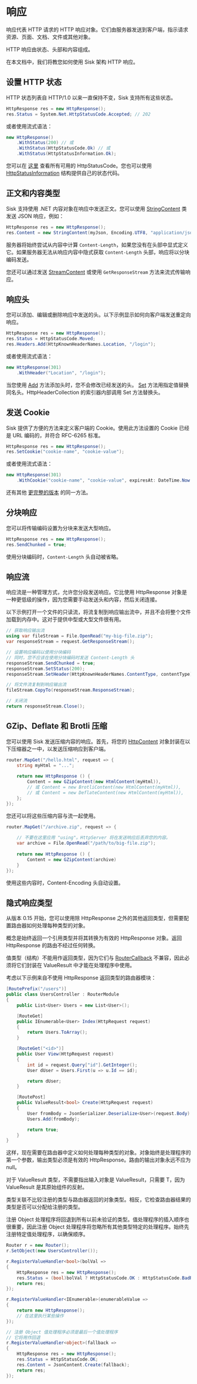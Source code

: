 # 响应

响应代表 HTTP 请求的 HTTP 响应对象。它们由服务器发送到客户端，指示请求资源、页面、文档、文件或其他对象。

HTTP 响应由状态、头部和内容组成。

在本文档中，我们将教您如何使用 Sisk 架构 HTTP 响应。

## 设置 HTTP 状态

HTTP 状态列表自 HTTP/1.0 以来一直保持不变，Sisk 支持所有这些状态。

```cs
HttpResponse res = new HttpResponse();
res.Status = System.Net.HttpStatusCode.Accepted; // 202
```

或者使用流式语法：

```cs
new HttpResponse()
    .WithStatus(200) // 或
    .WithStatus(HttpStatusCode.Ok) // 或
    .WithStatus(HttpStatusInformation.Ok);
```

您可以在 [这里](https://learn.microsoft.com/pt-br/dotnet/api/system.net.httpstatuscode) 查看所有可用的 HttpStatusCode。您也可以使用 [HttpStatusInformation](/api/Sisk.Core.Http.HttpStatusInformation) 结构提供自己的状态代码。

## 正文和内容类型

Sisk 支持使用 .NET 内容对象在响应中发送正文。您可以使用 [StringContent](https://learn.microsoft.com/pt-br/dotnet/api/system.net.http.stringcontent) 类发送 JSON 响应，例如：

```cs
HttpResponse res = new HttpResponse();
res.Content = new StringContent(myJson, Encoding.UTF8, "application/json");
```

服务器将始终尝试从内容中计算 `Content-Length`，如果您没有在头部中显式定义它。如果服务器无法从响应内容中隐式获取 `Content-Length` 头部，响应将以分块编码发送。

您还可以通过发送 [StreamContent](https://learn.microsoft.com/pt-br/dotnet/api/system.net.http.streamcontent) 或使用 `GetResponseStream` 方法来流式传输响应。

## 响应头

您可以添加、编辑或删除响应中发送的头。以下示例显示如何向客户端发送重定向响应。

```cs
HttpResponse res = new HttpResponse();
res.Status = HttpStatusCode.Moved;
res.Headers.Add(HttpKnownHeaderNames.Location, "/login");
```

或者使用流式语法：

```cs
new HttpResponse(301)
    .WithHeader("Location", "/login");
```

当您使用 [Add](/api/Sisk.Core.Entity.HttpHeaderCollection.Add) 方法添加头时，您不会修改已经发送的头。 [Set](/api/Sisk.Core.Entity.HttpHeaderCollection.Set) 方法用指定值替换同名头。HttpHeaderCollection 的索引器内部调用 Set 方法替换头。

## 发送 Cookie

Sisk 提供了方便的方法来定义客户端的 Cookie。使用此方法设置的 Cookie 已经是 URL 编码的，并符合 RFC-6265 标准。

```cs
HttpResponse res = new HttpResponse();
res.SetCookie("cookie-name", "cookie-value");
```

或者使用流式语法：

```cs
new HttpResponse(301)
    .WithCookie("cookie-name", "cookie-value", expiresAt: DateTime.Now.Add(TimeSpan.FromDays(7)));
```

还有其他 [更完整的版本](/api/Sisk.Core.Http.CookieHelper.SetCookie) 的同一方法。

## 分块响应

您可以将传输编码设置为分块来发送大型响应。

```cs
HttpResponse res = new HttpResponse();
res.SendChunked = true;
```

使用分块编码时，`Content-Length` 头自动被省略。

## 响应流

响应流是一种管理方式，允许您分段发送响应。它比使用 HttpResponse 对象是一种更低级的操作，因为您需要手动发送头和内容，然后关闭连接。

以下示例打开一个文件的只读流，将流复制到响应输出流中，并且不会将整个文件加载到内存中。这对于提供中型或大型文件很有用。

```cs
// 获取响应输出流
using var fileStream = File.OpenRead("my-big-file.zip");
var responseStream = request.GetResponseStream();

// 设置响应编码以使用分块编码
// 同时，您不应该在使用分块编码时发送 Content-Length 头
responseStream.SendChunked = true;
responseStream.SetStatus(200);
responseStream.SetHeader(HttpKnownHeaderNames.ContentType, contentType);

// 将文件流复制到响应输出流
fileStream.CopyTo(responseStream.ResponseStream);

// 关闭流
return responseStream.Close();
```

## GZip、Deflate 和 Brotli 压缩

您可以使用 Sisk 发送压缩内容的响应。首先，将您的 [HttpContent](https://learn.microsoft.com/en-us/dotnet/api/system.net.http.httpcontent) 对象封装在以下压缩器之一中，以发送压缩响应到客户端。

```cs
router.MapGet("/hello.html", request => {
    string myHtml = "...";
    
    return new HttpResponse () {
        Content = new GZipContent(new HtmlContent(myHtml)),
        // 或 Content = new BrotliContent(new HtmlContent(myHtml)),
        // 或 Content = new DeflateContent(new HtmlContent(myHtml)),
    };
});
```

您还可以将这些压缩内容与流一起使用。

```cs
router.MapGet("/archive.zip", request => {
    
    // 不要在这里应用 "using"。HttpServer 将在发送响应后丢弃您的内容。
    var archive = File.OpenRead("/path/to/big-file.zip");
    
    return new HttpResponse () {
        Content = new GZipContent(archive)
    }
});
```

使用这些内容时，Content-Encoding 头自动设置。

## 隐式响应类型

从版本 0.15 开始，您可以使用除 HttpResponse 之外的其他返回类型，但需要配置路由器如何处理每种类型的对象。

概念是始终返回一个引用类型并将其转换为有效的 HttpResponse 对象。返回 HttpResponse 的路由不经过任何转换。

值类型（结构）不能用作返回类型，因为它们与 [RouterCallback](/api/Sisk.Core.Routing.RouterCallback) 不兼容，因此必须将它们封装在 ValueResult 中才能在处理程序中使用。

考虑以下示例来自不使用 HttpResponse 返回类型的路由器模块：

```cs
[RoutePrefix("/users")]
public class UsersController : RouterModule
{
    public List<User> Users = new List<User>();

    [RouteGet]
    public IEnumerable<User> Index(HttpRequest request)
    {
        return Users.ToArray();
    }

    [RouteGet("<id>")]
    public User View(HttpRequest request)
    {
        int id = request.Query["id"].GetInteger();
        User dUser = Users.First(u => u.Id == id);

        return dUser;
    }

    [RoutePost]
    public ValueResult<bool> Create(HttpRequest request)
    {
        User fromBody = JsonSerializer.Deserialize<User>(request.Body)!;
        Users.Add(fromBody);

        return true;
    }
}
```

这样，现在需要在路由器中定义如何处理每种类型的对象。对象始终是处理程序的第一个参数，输出类型必须是有效的 HttpResponse。路由的输出对象永远不应为 null。

对于 ValueResult 类型，不需要指出输入对象是 ValueResult，只需要 T，因为 ValueResult 是其原始组件的反射。

类型关联不比较注册的类型与路由器返回的对象类型。相反，它检查路由器结果的类型是否可以分配给注册的类型。

注册 Object 处理程序将回退到所有以前未验证的类型。值处理程序的插入顺序也很重要，因此注册 Object 处理程序将忽略所有其他类型特定的处理程序。始终先注册特定值处理程序，以确保顺序。

```cs
Router r = new Router();
r.SetObject(new UsersController());

r.RegisterValueHandler<bool>(bolVal =>
{
    HttpResponse res = new HttpResponse();
    res.Status = (bool)bolVal ? HttpStatusCode.OK : HttpStatusCode.BadRequest;
    return res;
});

r.RegisterValueHandler<IEnumerable>(enumerableValue =>
{
    return new HttpResponse();
    // 在这里执行某些操作
});

// 注册 Object 值处理程序必须是最后一个值处理程序
// 它将用作回退
r.RegisterValueHandler<object>(fallback =>
{
    HttpResponse res = new HttpResponse();
    res.Status = HttpStatusCode.OK;
    res.Content = JsonContent.Create(fallback);
    return res;
});
```